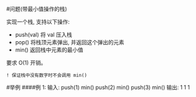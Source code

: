 #问题(带最小值操作的栈)

实现一个栈, 支持以下操作:  
- push(val) 将 val 压入栈  
- pop() 将栈顶元素弹出, 并返回这个弹出的元素  
- min() 返回栈中元素的最小值  

要求 O(1) 开销。

    ! 保证栈中没有数字时不会调用 min()
#举例
####例 1:
    输入: 
      push(1)
      min()
      push(2)
      min()
      push(3)
      min()
    输出: 
      1
      1
      1
 



